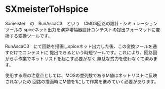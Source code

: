 # SXmeisterToHspice

Sxmeister　の　RunAscaC3　という　CMOS回路の設計・シミュレーションツールの
spiceネット出力を演算増幅器設計コンテストの提出フォーマットに変換する変換ツールです。

RunAscaC3　にて回路を描画しspiceネット出力した後、この変換ツールを通すだけでコンテストに
提出できるという時短ツールです。これにより、回路図から手作業でネットリストを起こす必要がなく
無駄な労力を使わなくて済みます。

使用する際の注意点としては、MOSの並列数であるM値はネットリストに反映されないため
回路の描画時にM値を1にして作業を進めていく必要があります。
